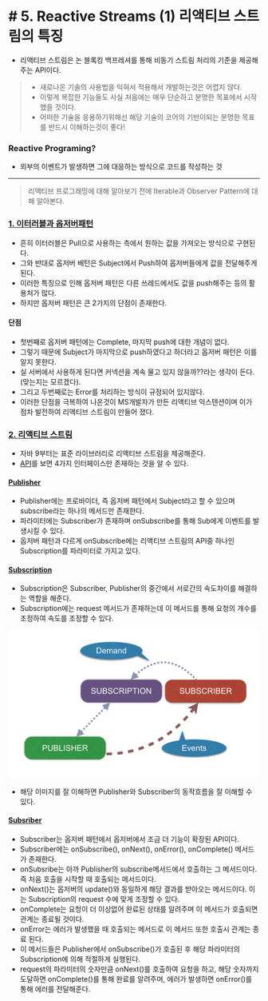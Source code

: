 # \# 5. Reactive Streams (1) 리액티브 스트림의 특징
- 리액티브 스트림은 논 블록킹 백프레셔를 통해 비동기 스트림 처리의 기준을 제공해주는 API이다.

> - 새로나온 기술의 사용법을 익혀서 적용해서 개발하는것은 어렵지 않다.
> - 이렇게 복잡한 기능들도 사실 처음에는 매우 단순하고 분명한 목표에서 시작했을 것이다.
> - 어떠한 기술을 응용하기위해선 해당 기술의 코어의 기반이되는 분명한 목표를 반드시 이해하는것이 좋다!

### Reactive Programing?
- 외부의 이벤트가 발생하면 그에 대응하는 방식으로 코드를 작성하는 것

---

> 리액티브 프로그래밍에 대해 알아보기 전에 Iterable과 Observer Pattern에 대해 알아본다.

### [1. 이터러블과 옵저버패턴](./Ex1IterableAndOb.java)
- 흔히 이터러블은 Pull으로 사용하는 측에서 원하는 값을 가져오는 방식으로 구현된다.
- 그와 반대로 옵저버 배턴은 Subject에서 Push하여 옵저버들에게 값을 전달해주게 된다.
- 이러한 특징으로 인해 옵저버 패턴은 다른 쓰레드에서도 값을 push해주는 등의 활용처가 많다.
- 하지만 옵저버 패턴은 큰 2가지의 단점이 존재한다.

#### 단점
- 첫번째로 옵저버 패턴에는 Complete, 마지막 push에 대한 개념이 없다.
- 그렇기 때문에 Subject가 마지막으로 push하였다고 하더라고 옵저버 패턴은 이를 알지 못한다.
- 실 서버에서 사용하게 된다면 커넥션을 계속 물고 있지 않을까??라는 생각이 든다.(맞는지는 모르겠다).
- 그리고 두번째로는 Error를 처리하는 방식이 규정되어 있지않다.
- 이러한 단점을 극복하여 나온것이 MS개발자가 만든 리액티브 익스텐션이며 이가 점차 발전하여 리액티브 스트림이 만들어 졌다.

### [2. 리액티브 스트림](./Ex2Main.java)
- 자바 9부터는 표준 라이브러리로 리액티브 스트림을 제공해준다.
- [API](https://www.reactive-streams.org/reactive-streams-1.0.3-javadoc/org/reactivestreams/package-summary.html)를 보면 4가지 인터페이스만 존재하는 것을 알 수 있다.

#### [Publisher](./Ex2MyPub.java)
- Publisher에는 프로바이더, 즉 옵저버 패턴에서 Subject라고 할 수 있으며 subscribe라는 하나의 메서드만 존재한다.
- 파라미터에는 Subscriber가 존재하며 onSubscribe를 통해 Sub에게 이벤트를 발생시킬 수 있다.
- 옵저버 패턴과 다르게 onSubscribe에는 리액티브 스트림의 API중 하나인 Subscription를 파라미터로 가지고 있다.

#### [Subscription](./Ex2MyPub.java)
- Subscription은 Subscriber, Publisher의 중간에서 서로간의 속도차이를 해결하는 역할을 해준다.
- Subscription에는 request 메서드가 존재하는데 이 메서드를 통해 요청의 개수를 조정하여 속도를 조정할 수 있다.

![img](./flow.png)
- 해당 이미지를 잘 이해하면 Publisher와 Subscriber의 동작흐름을 잘 이해할 수 있다.

#### [Subsriber](./Ex2MySub1.java)
- Subscriber는 옵저버 패턴에서 옵저버에서 조금 더 기능이 확장된 API이다.
- Subscriber에는 onSubscribe(), onNext(), onError(), onComplete() 메서드가 존재한다.
- onSubsribe는 아까 Publisher의 subscribe메서드에서 호출하는 그 메서드이다. 즉 처음 호출을 시작할 때 호출되는 메서드이다.
- onNext()는 옵저버의 update()와 동일하게 해당 결과를 받아오는 메서드이다. 이는 Subscription의 request 수에 맞게 조정할 수 있다.
- onComplete는 요청이 더 이상없어 완료된 상태를 알려주며 이 메서드가 호출되면 관계는 종료될 것이다.
- onError는 에러가 발생했을 때 호출되는 메서드로 이 메서드 또한 호출시 관계는 종료 된다.  
- 이 메서드들은 Publisher에서 onSubscribe()가 호출된 후 해당 파라미터의 Subscription에 의해 적절하게 실행된다.
- request의 파라미터의 숫자만큼 onNext()를 호출하여 요청을 하고, 해당 숫자까지 도달하면 onComplete()를 통해 완료를 알려주며, 에러가 발생하면 onError()를 통해 에러를 전달해준다.
